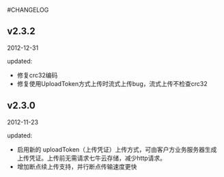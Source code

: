 #CHANGELOG

## v2.3.2

2012-12-31

updated:

- 修复crc32编码
- 修复使用UploadToken方式上传时流式上传bug，流式上传不检查crc32

## v2.3.0

2012-11-23

updated:

- 启用新的 uploadToken（上传凭证）上传方式，可由客户方业务服务器生成上传凭证。上传前无需请求七牛云存储，减少http请求。
- 增加断点续上传支持，并行断点传输速度更快
